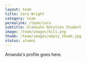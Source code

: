 ```yaml
---
layout: team
title: Sara Wright
category: team
permalink: /team/sara
subtitle: Graduate Rotation Student
image: /team/images/kili.png
thumb: /team/images/empty_thumb.jpg
status: alumni
---
```


Amanda's profile goes here.